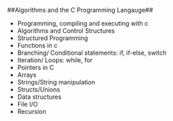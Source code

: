 ##Algorithms and the C Programming Langauge##

- Programming, compiling and executing with c
- Algorithms and Control Structures
- Structured Programming
- Functions in c
- Branching/ Conditional statements: if, if-else, switch
- Iteration/ Loops: while, for
- Pointers in C
- Arrays
- Strings/String manipulation
- Structs/Unions
- Data structures
- File I/O
- Recursion
